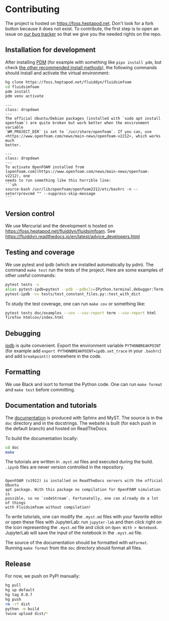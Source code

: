 # Contributing

The project is hosted on <https://foss.heptapod.net>. Don't look for a fork button
because it does not exist. To contribute, the first step is to open an issue on
[our bug tracker](https://foss.heptapod.net/fluiddyn/fluidsimfoam/-/issues) so that we
give you the needed rights on the repo.

## Installation for development

After installing [PDM] (for example with something like `pipx install pdm`, but
check [the other recommended install
methods](https://pdm-project.org/latest/#installation)), the following commands
should install and activate the virtual environment:

```sh
hg clone https://foss.heptapod.net/fluiddyn/fluidsimfoam
cd fluidsimfoam
pdm install
pdm venv activate
```

```{admonition} Note on installing OpenFOAM on Ubuntu/Debian
---
class: dropdown
---
The official Ubuntu/Debian packages (installed with `sudo apt install
openfoam`) are quite broken but work better when the environment variable
`WM_PROJECT_DIR` is set to `/usr/share/openfoam`. If you can, use
<https://www.openfoam.com/news/main-news/openfoam-v2212>, which works much
better.

```

````{admonition} Note on activating OpenFOAM with Xonsh
---
class: dropdown
---
To activate OpenFOAM installed from
[openfoam.com](https://www.openfoam.com/news/main-news/openfoam-v2212), one
needs to run something like this horrible line:
```sh
source-bash /usr/lib/openfoam/openfoam2212/etc/bashrc -n --seterrprevcmd "" --suppress-skip-message
```

````

## Version control

We use Mercurial and the development is hosted on
<https://foss.heptapod.net/fluiddyn/fluidsimfoam>. See
<https://fluiddyn.readthedocs.io/en/latest/advice_developers.html>

## Testing and coverage

We use pytest and ipdb (which are installed automatically by pdm). The command
`make test` run the tests of the project. Here are some examples of other useful
commands:

```sh
pytest tests -x
alias pytest-ipdb=pytest --pdb --pdbcls=IPython.terminal.debugger:TerminalPdb
pytest-ipdb -vv tests/test_constant_files.py::test_with_dict
```

To study the test coverage, one can run `make cov` or something like:

```sh
pytest tests doc/examples --cov --cov-report term --cov-report html
firefox htmlcov/index.html
```

## Debugging

[ipdb](https://github.com/gotcha/ipdb) is quite convenient. Export the environment
variable `PYTHONBREAKPOINT` (for example add `export PYTHONBREAKPOINT=ipdb.set_trace` in
your `.bashrc`) and add `breakpoint()` somewhere in the code.

## Formatting

We use Black and isort to format the Python code. One can run `make format` and
`make test` before committing.

## Documentation and tutorials

The [documentation](https://fluidsimfoam.readthedocs.io) is produced with Sphinx and
MyST. The source is in the `doc` directory and in the docstrings. The website is built
(for each push in the default branch) and hosted on ReadTheDocs.

To build the documentation locally:

```sh
cd doc
make
```

The tutorials are written in `.myst.md` files and executed during the build. `.ipynb`
files are never version controlled in the repository.

```{warning}

OpenFOAM (v1912) is installed on ReadTheDocs servers with the official Ubuntu
apt package. With this package no compilation for OpenFOAM simulation is
possible, so no `codeStream`. Fortunatelly, one can already do a lot of things
with Fluidsimfoam without compilation!

```

To write tutorials, one can modify the `.myst.md` files with your favorite editor or open
these files with JupyterLab: run `jupyter-lab` and then click right on the icon
representing the `.myst.md` file and click on `Open With > Notebook`. JupyterLab will
save the input of the notebook in the `.myst.md` file.

The source of the documentation should be formatted with `mdformat`. Running
`make format` from the `doc` directory should format all files.

## Release

For now, we push on PyPI manually:

```sh
hg pull
hg up default
hg tag 0.0.7
hg push
rm -rf dist
python -m build
twine upload dist/*
```

[pdm]: https://pdm-project.org
